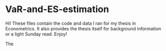 # VaR-and-ES-estimation
Hi!
These files contain the code and data I ran for my thesis in Econometrics. It also provides the thesis itself for background information or a light Sunday read.
Enjoy!

The 
